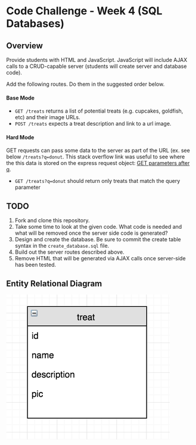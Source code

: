 # Code Challenge - Week 4 (SQL Databases)

## Overview

Provide students with HTML and JavaScript. JavaScript will include AJAX calls to a CRUD-capable server (students will create server and database code). 

Add the following routes. Do them in the suggested order below.

#### Base Mode

* `GET /treats` returns a list of potential treats (e.g. cupcakes, goldfish, etc) and their image URLs.
* `POST /treats` expects a treat description and link to a url image.

#### Hard Mode
GET requests can pass some data to the server as part of the URL (ex. see below ```/treats?q=donut```. This stack overflow link was useful to see where the this data is stored on the express request object: [GET parameters after q](http://stackoverflow.com/questions/17007997/how-to-access-the-get-parameters-after-in-express).

* `GET /treats?q=donut` should return only treats that match the query parameter

## TODO

1. Fork and clone this repository.
2. Take some time to look at the given code. What code is needed and what will be removed once the server side code is generated?
3. Design and create the database. Be sure to commit the create table syntax in the ```create_database.sql``` file.
4. Build out the server routes described above.
5. Remove HTML that will be generated via AJAX calls once server-side has been tested.

## Entity Relational Diagram
![ERD treat table](images/treat-table.png)